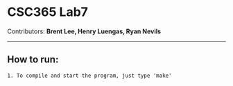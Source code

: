 # CSC365 Lab7
Contributors: **Brent Lee, Henry Luengas, Ryan Nevils**

---

## How to run: ##
    1. To compile and start the program, just type 'make'
